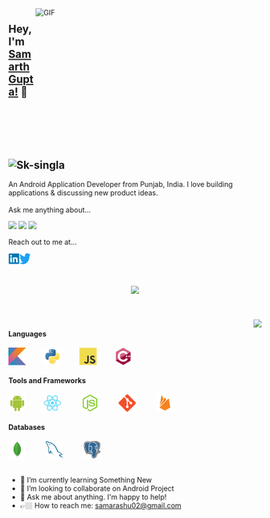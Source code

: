 <img align="right" alt="GIF" src="https://github.com/abhisheknaiidu/abhisheknaiidu/blob/master/code.gif?raw=true" width="450" height="300" />

## Hey, I'm [Samarth Gupta!](http://github.com/Sk-singla) 👋 <a align="left"> <img src="https://komarev.com/ghpvc/?username=Sk-singla&label=Views&color=blue&style=plastic" alt="Sk-singla" /> </a>

An Android Application Developer from Punjab, India. I love building applications & discussing new product ideas.
<br/>
<br/>
Ask me anything about...

<img src='https://img.shields.io/badge/Android-3DDC84?logo=android&logoColor=white&style=for-the-badge' height='25'/> <img src='https://img.shields.io/badge/kotlin-%230095D5.svg?&style=for-the-badge&logo=kotlin&logoColor=white' height='25'/> <img src='https://img.shields.io/badge/react-%2300ADD8.svg?&style=for-the-badge&logo=react&logoColor=white' height='25'/>


Reach out to me at...

<a href="https://www.linkedin.com/in/samarth-g/">
  <img align="left" alt="Samarth's Linkdein" width="22px" src="https://raw.githubusercontent.com/devicons/devicon/master/icons/linkedin/linkedin-original.svg" />
</a><a href="https://twitter.com/Samarth00709410?t=1CarElUvvZBWshL2UscWxg&s=09">
  <img align="left" alt="Samarth's Instagram" width="22px" src="https://raw.githubusercontent.com/devicons/devicon/master/icons/twitter/twitter-original.svg" />
</a>
<br/>
<br/>
<br/>
<p align="center">
<img width="300px" src="https://github-readme-stats.vercel.app/api?username=Sk-singla&show_icons=true&title_color=fff&icon_color=79ff97&text_color=9f9f9f&bg_color=151515"/>
</p>
<br/>
<br/>

<a href="https://github.com/Sk-singla">
  <img align="right" src="https://github-readme-stats.vercel.app/api/top-langs/?username=Sk-singla&theme=light&hide_langs_below=1" />
</a>


#### Languages
<img src="https://raw.githubusercontent.com/devicons/devicon/master/icons/kotlin/kotlin-original.svg" height="35">&nbsp;&nbsp;&nbsp;&nbsp;&nbsp;&nbsp;&nbsp;&nbsp;
<img src="https://raw.githubusercontent.com/devicons/devicon/master/icons/python/python-original.svg" height="35">&nbsp;&nbsp;&nbsp;&nbsp;&nbsp;&nbsp;&nbsp;&nbsp;
<img src="https://raw.githubusercontent.com/devicons/devicon/master/icons/javascript/javascript-original.svg" height="35">&nbsp;&nbsp;&nbsp;&nbsp;&nbsp;&nbsp;&nbsp;&nbsp;
<img src="https://github.com/devicons/devicon/blob/master/icons/cplusplus/cplusplus-original.svg" height="35">&nbsp;&nbsp;&nbsp;&nbsp;&nbsp;&nbsp;&nbsp;&nbsp;

#### Tools and Frameworks
<img src="https://raw.githubusercontent.com/devicons/devicon/master/icons/android/android-original.svg" height="35"/>&nbsp;&nbsp;&nbsp;&nbsp;&nbsp;&nbsp;&nbsp;&nbsp;
<img src="https://raw.githubusercontent.com/devicons/devicon/master/icons/react/react-original.svg" alt="react" height="35"/>&nbsp;&nbsp;&nbsp;&nbsp;&nbsp;&nbsp;&nbsp;&nbsp;&nbsp;
<img src="https://raw.githubusercontent.com/devicons/devicon/master/icons/nodejs/nodejs-original.svg" alt="node.js" height="35"/>&nbsp;&nbsp;&nbsp;&nbsp;&nbsp;&nbsp;&nbsp;&nbsp;&nbsp;
<img src="https://raw.githubusercontent.com/devicons/devicon/master/icons/git/git-original.svg" width="35px">&nbsp;&nbsp;&nbsp;&nbsp;&nbsp;&nbsp;&nbsp;&nbsp;&nbsp;
<img src="https://raw.githubusercontent.com/devicons/devicon/master/icons/firebase/firebase-plain.svg" width="35px">&nbsp;&nbsp;&nbsp;&nbsp;&nbsp;&nbsp;&nbsp;&nbsp;&nbsp;

#### Databases
<img src="https://raw.githubusercontent.com/devicons/devicon/master/icons/mongodb/mongodb-original.svg" width="35px">&nbsp;&nbsp;&nbsp;&nbsp;&nbsp;&nbsp;&nbsp;&nbsp;&nbsp;
<img src="https://raw.githubusercontent.com/devicons/devicon/master/icons/mysql/mysql-original.svg" width="35px">&nbsp;&nbsp;&nbsp;&nbsp;&nbsp;&nbsp;&nbsp;&nbsp;&nbsp;
<img src="https://raw.githubusercontent.com/devicons/devicon/master/icons/postgresql/postgresql-original.svg" width="35px">&nbsp;&nbsp;&nbsp;&nbsp;&nbsp;&nbsp;&nbsp;&nbsp;&nbsp;
<br/>
<br/>


- 🌱 I’m currently learning Something New
- 👯 I’m looking to collaborate on Android Project
- 💬 Ask me about anything. I'm happy to help!
- 👉🏼 How to reach me: samarashu02@gmail.com

